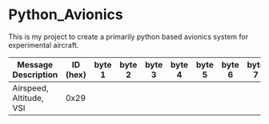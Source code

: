 # Python_Avionics

This is my project to create a primarily python based avionics system for experimental aircraft.

| Message Description | ID (hex) | byte 1 | byte 2 | byte 3 | byte 4 | byte 5 | byte 6 | byte 7 | byte 8 |
|---------------------|----------|--------|--------|--------|--------|--------|--------|--------|--------|
|Airspeed, Altitude, VSI|0x29|||||||||
